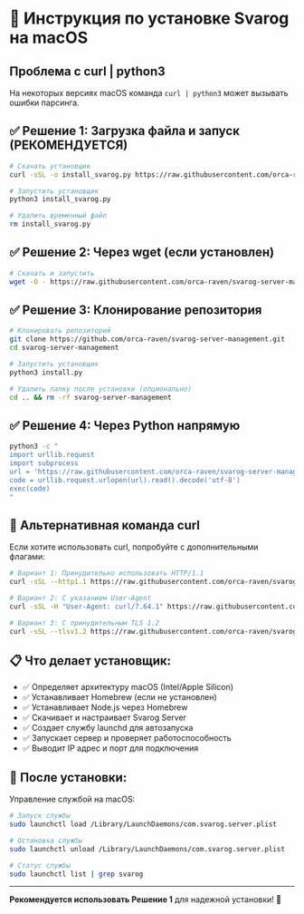 # 🍎 Инструкция по установке Svarog на macOS

## Проблема с curl | python3
На некоторых версиях macOS команда `curl | python3` может вызывать ошибки парсинга.

## ✅ Решение 1: Загрузка файла и запуск (РЕКОМЕНДУЕТСЯ)

```bash
# Скачать установщик
curl -sSL -o install_svarog.py https://raw.githubusercontent.com/orca-raven/svarog-server-management/master/install.py

# Запустить установщик
python3 install_svarog.py

# Удалить временный файл
rm install_svarog.py
```

## ✅ Решение 2: Через wget (если установлен)

```bash
# Скачать и запустить
wget -O - https://raw.githubusercontent.com/orca-raven/svarog-server-management/master/install.py | python3
```

## ✅ Решение 3: Клонирование репозитория

```bash
# Клонировать репозиторий
git clone https://github.com/orca-raven/svarog-server-management.git
cd svarog-server-management

# Запустить установщик
python3 install.py

# Удалить папку после установки (опционально)
cd .. && rm -rf svarog-server-management
```

## ✅ Решение 4: Через Python напрямую

```bash
python3 -c "
import urllib.request
import subprocess
url = 'https://raw.githubusercontent.com/orca-raven/svarog-server-management/master/install.py'
code = urllib.request.urlopen(url).read().decode('utf-8')
exec(code)
"
```

## 🔧 Альтернативная команда curl

Если хотите использовать curl, попробуйте с дополнительными флагами:

```bash
# Вариант 1: Принудительно использовать HTTP/1.1
curl -sSL --http1.1 https://raw.githubusercontent.com/orca-raven/svarog-server-management/master/install.py | python3

# Вариант 2: С указанием User-Agent
curl -sSL -H "User-Agent: curl/7.64.1" https://raw.githubusercontent.com/orca-raven/svarog-server-management/master/install.py | python3

# Вариант 3: С принудительным TLS 1.2
curl -sSL --tlsv1.2 https://raw.githubusercontent.com/orca-raven/svarog-server-management/master/install.py | python3
```

## 📋 Что делает установщик:

- ✅ Определяет архитектуру macOS (Intel/Apple Silicon)
- ✅ Устанавливает Homebrew (если не установлен)
- ✅ Устанавливает Node.js через Homebrew
- ✅ Скачивает и настраивает Svarog Server
- ✅ Создает службу launchd для автозапуска
- ✅ Запускает сервер и проверяет работоспособность
- ✅ Выводит IP адрес и порт для подключения

## 🎯 После установки:

Управление службой на macOS:
```bash
# Запуск службы
sudo launchctl load /Library/LaunchDaemons/com.svarog.server.plist

# Остановка службы
sudo launchctl unload /Library/LaunchDaemons/com.svarog.server.plist

# Статус службы
sudo launchctl list | grep svarog
```

---

**Рекомендуется использовать Решение 1** для надежной установки! 🚀
